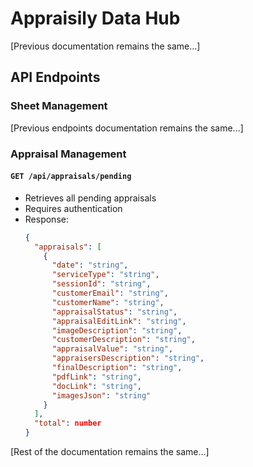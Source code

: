 # Appraisily Data Hub

[Previous documentation remains the same...]

## API Endpoints

### Sheet Management

[Previous endpoints documentation remains the same...]

### Appraisal Management

#### `GET /api/appraisals/pending`
- Retrieves all pending appraisals
- Requires authentication
- Response:
  ```json
  {
    "appraisals": [
      {
        "date": "string",
        "serviceType": "string",
        "sessionId": "string",
        "customerEmail": "string",
        "customerName": "string",
        "appraisalStatus": "string",
        "appraisalEditLink": "string",
        "imageDescription": "string",
        "customerDescription": "string",
        "appraisalValue": "string",
        "appraisersDescription": "string",
        "finalDescription": "string",
        "pdfLink": "string",
        "docLink": "string",
        "imagesJson": "string"
      }
    ],
    "total": number
  }
  ```

[Rest of the documentation remains the same...]